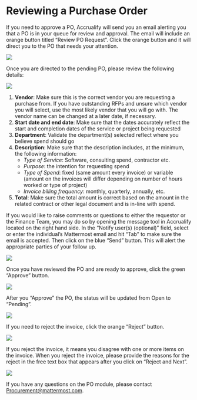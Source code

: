 # Reviewing a Purchase Order

If you need to approve a PO, Accrualify will send you an email alerting you that a PO is in your queue for review and approval. The email will include an orange button titled “Review PO Request”. Click the orange button and it will direct you to the PO that needs your attention.

![](../../.gitbook/assets/How-to-review-a-PO-1.png)

Once you are directed to the pending PO, please review the following details:

![](../../.gitbook/assets/How-to-review-a-PO-2.png)

1. **Vendor**: Make sure this is the correct vendor you are requesting a purchase from. If you have outstanding RFPs and unsure which vendor you will select, use the most likely vendor that you will go with. The vendor name can be changed at a later date, if necessary.
2. **Start date and end date**: Make sure that the dates accurately reflect the start and completion dates of the service or project being requested
3. **Department**: Validate the department(s) selected reflect where you believe spend should go
4. **Description**: Make sure that the description includes, at the minimum, the following information:
    * *Type of Service*: Software, consulting spend, contractor etc.
    * *Purpose*: the intention for requesting spend
    * *Type of Spend*: fixed (same amount every invoice) or variable (amount on the invoices will differ depending on number of hours worked or type of project)
    * *Invoice billing frequency*: monthly, quarterly, annually, etc.
5. **Total**: Make sure the total amount is correct based on the amount in the related contract or other legal document and is in-line with spend. 

If you would like to raise comments or questions to either the requestor or the Finance Team, you may do so by opening the message tool in Accrualify located on the right hand side. In the “Notify user(s) (optional)” field, select or enter the individual’s Mattermost email and hit “Tab” to make sure the email is accepted. Then click on the blue “Send” button. This will alert the appropriate parties of your follow up. 

![](../../.gitbook/assets/How-to-review-a-PO-3.png)

Once you have reviewed the PO and are ready to approve, click the green “Approve” button. 

![](../../.gitbook/assets/How-to-review-a-PO-4.png)

After you “Approve” the PO, the status will be updated from Open to “Pending”.

![](../../.gitbook/assets/How-to-review-a-PO-6.png)

If you need to reject the invoice, click the orange “Reject” button.

![](../../.gitbook/assets/How-to-review-a-PO-5.png)

If you reject the invoice, it means you disagree with one or more items on the invoice. When you reject the invoice, please provide the reasons for the reject in the free text box that appears after you click on “Reject and Next”.

![](../../.gitbook/assets/How-to-review-a-PO-7.png)

If you have any questions on the PO module, please contact Procurement@mattermost.com. 
